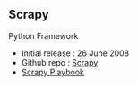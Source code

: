 ## Scrapy
Python Framework 
- Initial release : 26 June 2008
- Github repo : [Scrapy](https://github.com/scrapy/scrapy)
- [Scrapy Playbook](https://scrapeops.io/python-scrapy-playbook/)